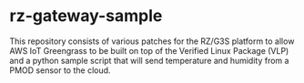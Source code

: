 # rz-gateway-sample
This repository consists of various patches for the RZ/G3S platform to allow AWS IoT Greengrass to be built on top of the Verified Linux Package (VLP) and a python sample script that will send temperature and humidity from a PMOD sensor to the cloud.
